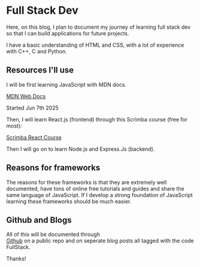 # Full Stack Dev

Here, on this blog, I plan to document my journey of learning full stack dev so that I can build applications for future projects.

I have a basic understanding of HTML and CSS, with a lot of experience with C++, C and Python.

## Resources I'll use
I will be first learning JavaScript with MDN docs. 

[MDN Web Docs](https://developer.mozilla.org/en-US/docs/Web/JavaScript/Guide)

Started Jun 7th 2025

Then, I will learn React.js (frontend) through this Scrimba course (free for most):

[Scrimba React Course](https://scrimba.com/learn-react-c0e)

Then I will go on to learn Node.js and Express.Js (backend).

## Reasons for frameworks
The reasons for these frameworks is that they are extremely well documented, have tons of online free tutorials and guides and share the same language of JavaScript. If I develop a strong foundation of JavaScript learning these frameworks should be much easier.

## Github and Blogs
All of this will be documented through  
[Github](https://github.com/tmastercoding/fullstack) on a public repo and on seperate blog posts all tagged with the code FullStack.

Thanks!
